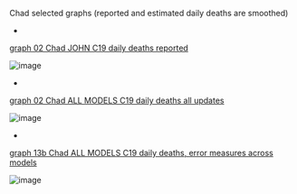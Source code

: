Chad selected graphs (reported and estimated daily deaths are smoothed) 

*

[graph 02 Chad JOHN C19 daily deaths reported](https://github.com/pourmalek/CovidLongitudinal/blob/main/output/countries/Chad/graph%2002%20Chad%20JOHN%20C19%20daily%20deaths%20reported.pdf)

![image](https://github.com/pourmalek/CovidLongitudinal/assets/30849720/9470fa75-12e2-47dc-affd-5b8b54041328)

*

[graph 02 Chad ALL MODELS C19 daily deaths all updates](https://github.com/pourmalek/CovidLongitudinal/blob/main/output/countries/Chad/graph%2002%20Chad%20ALL%20MODELS%20C19%20daily%20deaths%20all%20updates.pdf)

![image](https://github.com/pourmalek/CovidLongitudinal/assets/30849720/085aa818-4016-4072-a27c-7a9cfd308ffd)

*

[graph 13b Chad ALL MODELS C19 daily deaths, error measures across models](https://github.com/pourmalek/CovidLongitudinal/blob/main/output/countries/Chad/graph%2013b%20Chad%20ALL%20MODELS%20C19%20daily%20deaths%2C%20error%20measures%20across%20models.pdf)

![image](https://github.com/pourmalek/CovidLongitudinal/assets/30849720/96eeb002-e32a-4993-999d-ce9c463b2b3c)

